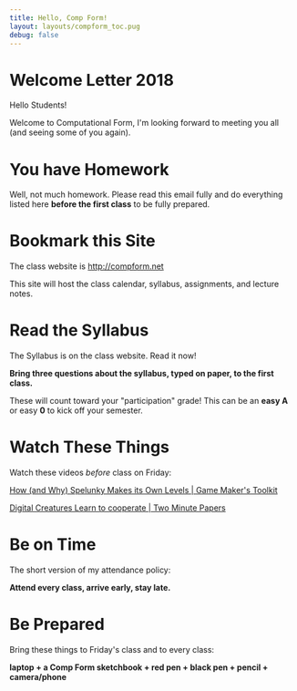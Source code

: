 ```yaml
---
title: Hello, Comp Form!
layout: layouts/compform_toc.pug
debug: false
---
```


# Welcome Letter 2018

Hello Students!

Welcome to Computational Form, I'm looking forward to meeting you all (and seeing some of you again).


# You have Homework

Well, not much homework. Please read this email fully and do everything listed here **before the first class** to be fully prepared.


# Bookmark this Site
The class website is http://compform.net

This site will host the class calendar, syllabus, assignments, and lecture notes.


# Read the Syllabus
The Syllabus is on the class website. Read it now!

**Bring three questions about the syllabus, typed on paper, to the first class.**

These will count toward your "participation" grade! This can be an **easy A** or easy **0** to kick off your semester.


# Watch These Things
Watch these videos *before* class on Friday:

[How (and Why) Spelunky Makes its Own Levels | Game Maker's Toolkit](https://www.youtube.com/watch?v=Uqk5Zf0tw3o)

[Digital Creatures Learn to cooperate | Two Minute Papers](https://www.youtube.com/watch?v=LmYKfU5O_NA&t=58s)


# Be on Time
The short version of my attendance policy:

**Attend every class, arrive early, stay late.**


# Be Prepared
Bring these things to Friday's class and to every class:

**laptop + a Comp Form sketchbook + red pen + black pen + pencil + camera/phone**



